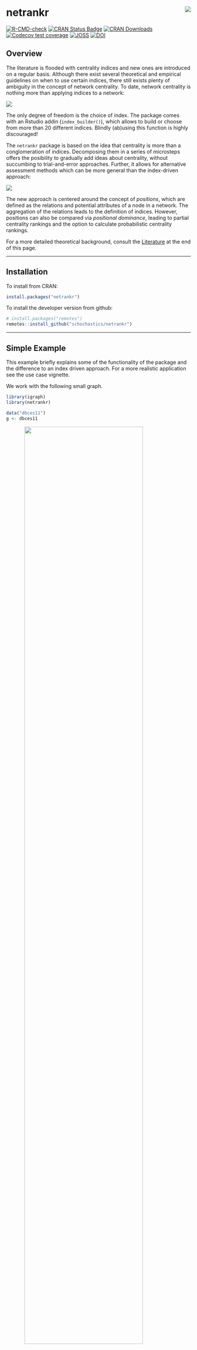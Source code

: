 
# netrankr <img src="man/figures/logo.png" align="right"/>

[![R-CMD-check](https://github.com/schochastics/netrankr/actions/workflows/R-CMD-check.yaml/badge.svg)](https://github.com/schochastics/netrankr/actions/workflows/R-CMD-check.yaml)
[![CRAN Status
Badge](http://www.r-pkg.org/badges/version/netrankr)](https://cran.r-project.org/package=netrankr)
[![CRAN
Downloads](http://cranlogs.r-pkg.org/badges/netrankr)](https://CRAN.R-project.org/package=netrankr)
[![Codecov test
coverage](https://codecov.io/gh/schochastics/netrankr/branch/main/graph/badge.svg)](https://app.codecov.io/gh/schochastics/netrankr?branch=main)
[![JOSS](https://joss.theoj.org/papers/10.21105/joss.04563/status.svg)](https://doi.org/10.21105/joss.04563)
[![DOI](https://zenodo.org/badge/DOI/10.5281/zenodo.7109041.svg)](https://doi.org/10.5281/zenodo.7109041)

## Overview

The literature is flooded with centrality indices and new ones are
introduced on a regular basis. Although there exist several theoretical
and empirical guidelines on when to use certain indices, there still
exists plenty of ambiguity in the concept of network centrality. To
date, network centrality is nothing more than applying indices to a
network:

![](man/figures/flow_old.png)

The only degree of freedom is the choice of index. The package comes
with an Rstudio addin (`index_builder()`), which allows to build or
choose from more than 20 different indices. Blindly (ab)using this
function is highly discouraged!

The `netrankr` package is based on the idea that centrality is more than
a conglomeration of indices. Decomposing them in a series of microsteps
offers the posibility to gradually add ideas about centrality, without
succumbing to trial-and-error approaches. Further, it allows for
alternative assessment methods which can be more general than the
index-driven approach:

![](man/figures/flow_new.png)

The new approach is centered around the concept of *positions*, which
are defined as the relations and potential attributes of a node in a
network. The aggregation of the relations leads to the definition of
indices. However, positions can also be compared via *positional
dominance*, leading to partial centrality rankings and the option to
calculate probabilistic centrality rankings.

For a more detailed theoretical background, consult the
[Literature](#literature) at the end of this page.

------------------------------------------------------------------------

## Installation

To install from CRAN:

``` r
install.packages("netrankr")
```

To install the developer version from github:

``` r
# install.packages("remotes")
remotes::install_github("schochastics/netrankr")
```

------------------------------------------------------------------------

## Simple Example

This example briefly explains some of the functionality of the package
and the difference to an index driven approach. For a more realistic
application see the use case vignette.

We work with the following small graph.

``` r
library(igraph)
library(netrankr)

data("dbces11")
g <- dbces11
```

<img src="man/figures/README-dbces_neutral-1.png" width="80%" style="display: block; margin: auto;" />

Say we are interested in the most central node of the graph and simply
compute some standard centrality scores with the `igraph` package.
Defining centrality indices in the `netrankr` package is explained in
the centrality indices vignette.

``` r
cent_scores <- data.frame(
    degree = degree(g),
    betweenness = round(betweenness(g), 4),
    closeness = round(closeness(g), 4),
    eigenvector = round(eigen_centrality(g)$vector, 4),
    subgraph = round(subgraph_centrality(g), 4)
)

# What are the most central nodes for each index?
apply(cent_scores, 2, which.max)
#>      degree betweenness   closeness eigenvector    subgraph 
#>          11           8           6           7          10
```

<img src="man/figures/README-dbces_color-1.png" width="80%" style="display: block; margin: auto;" />

As you can see, each index assigns the highest value to a different
vertex.

A more general assessment starts by calculating the neighborhood
inclusion preorder.

``` r
P <- neighborhood_inclusion(g)
P
#>    1 2 3 4 5 6 7 8 9 10 11
#> 1  0 0 1 0 1 1 1 0 0  0  1
#> 2  0 0 0 1 0 0 0 1 0  0  0
#> 3  0 0 0 0 1 0 0 0 0  0  1
#> 4  0 0 0 0 0 0 0 0 0  0  0
#> 5  0 0 0 0 0 0 0 0 0  0  0
#> 6  0 0 0 0 0 0 0 0 0  0  0
#> 7  0 0 0 0 0 0 0 0 0  0  0
#> 8  0 0 0 0 0 0 0 0 0  0  0
#> 9  0 0 0 0 0 0 0 0 0  0  0
#> 10 0 0 0 0 0 0 0 0 0  0  0
#> 11 0 0 0 0 0 0 0 0 0  0  0
```

[Schoch & Brandes (2016)](https://doi.org/10.1017/S0956792516000401)
showed that $N(u) \subseteq N[v]$ (i.e. `P[u,v]=1`) implies
$c(u) \leq c(v)$ for centrality indices $c$, which are defined via
specific path algebras. These include many of the well-known measures
like closeness (and variants), betweenness (and variants) as well as
many walk-based indices (eigenvector and subgraph centrality, total
communicability,…).

Neighborhood-inclusion defines a partial ranking on the set of nodes.
Each ranking that is in accordance with this partial ranking yields a
proper centrality ranking. Each of these ranking can thus potentially be
the outcome of a centrality index.

Using rank intervals, we can examine the minimal and maximal possible
rank of each node. The bigger the intervals are, the more freedom exists
for indices to rank nodes differently.

``` r
plot(rank_intervals(P), cent_scores = cent_scores, ties.method = "average")
```

<img src="man/figures/README-partial-1.png" width="80%" style="display: block; margin: auto;" />

The potential ranks of nodes are not uniformly distributed in the
intervals. To get the exact probabilities, the function
`exact_rank_prob()` can be used.

``` r
res <- exact_rank_prob(P)
res
#> Number of possible centrality rankings:  739200 
#> Equivalence Classes (max. possible): 11 (11)
#> - - - - - - - - - - 
#> Rank Probabilities (rows:nodes/cols:ranks)
#>            1         2         3         4         5         6         7
#> 1  0.5454545 0.2727273 0.1212121 0.0454545 0.0129870 0.0021645 0.0000000
#> 2  0.2727273 0.2181818 0.1696970 0.1272727 0.0909091 0.0606061 0.0363636
#> 3  0.0000000 0.1636364 0.2181818 0.2090909 0.1688312 0.1190476 0.0727273
#> 4  0.0000000 0.0272727 0.0515152 0.0727273 0.0909091 0.1060606 0.1181818
#> 5  0.0000000 0.0000000 0.0181818 0.0454545 0.0753247 0.1034632 0.1272727
#> 6  0.0000000 0.0545455 0.0848485 0.1000000 0.1064935 0.1086580 0.1090909
#> 7  0.0000000 0.0545455 0.0848485 0.1000000 0.1064935 0.1086580 0.1090909
#> 8  0.0000000 0.0272727 0.0515152 0.0727273 0.0909091 0.1060606 0.1181818
#> 9  0.0909091 0.0909091 0.0909091 0.0909091 0.0909091 0.0909091 0.0909091
#> 10 0.0909091 0.0909091 0.0909091 0.0909091 0.0909091 0.0909091 0.0909091
#> 11 0.0000000 0.0000000 0.0181818 0.0454545 0.0753247 0.1034632 0.1272727
#>            8          9        10        11
#> 1  0.0000000 0.00000000 0.0000000 0.0000000
#> 2  0.0181818 0.00606061 0.0000000 0.0000000
#> 3  0.0363636 0.01212121 0.0000000 0.0000000
#> 4  0.1272727 0.13333333 0.1363636 0.1363636
#> 5  0.1454545 0.15757576 0.1636364 0.1636364
#> 6  0.1090909 0.10909091 0.1090909 0.1090909
#> 7  0.1090909 0.10909091 0.1090909 0.1090909
#> 8  0.1272727 0.13333333 0.1363636 0.1363636
#> 9  0.0909091 0.09090909 0.0909091 0.0909091
#> 10 0.0909091 0.09090909 0.0909091 0.0909091
#> 11 0.1454545 0.15757576 0.1636364 0.1636364
#> - - - - - - - - - - 
#> Relative Rank Probabilities (row ranked lower than col)
#>           1         2        3        4        5        6        7        8
#> 1  0.000000 0.6666667 1.000000 0.952381 1.000000 1.000000 1.000000 0.952381
#> 2  0.333333 0.0000000 0.666667 1.000000 0.916667 0.833333 0.833333 1.000000
#> 3  0.000000 0.3333333 0.000000 0.797619 1.000000 0.750000 0.750000 0.797619
#> 4  0.047619 0.0000000 0.202381 0.000000 0.559524 0.440476 0.440476 0.500000
#> 5  0.000000 0.0833333 0.000000 0.440476 0.000000 0.375000 0.375000 0.440476
#> 6  0.000000 0.1666667 0.250000 0.559524 0.625000 0.000000 0.500000 0.559524
#> 7  0.000000 0.1666667 0.250000 0.559524 0.625000 0.500000 0.000000 0.559524
#> 8  0.047619 0.0000000 0.202381 0.500000 0.559524 0.440476 0.440476 0.000000
#> 9  0.142857 0.2500000 0.357143 0.625000 0.678571 0.571429 0.571429 0.625000
#> 10 0.142857 0.2500000 0.357143 0.625000 0.678571 0.571429 0.571429 0.625000
#> 11 0.000000 0.0833333 0.000000 0.440476 0.500000 0.375000 0.375000 0.440476
#>           9       10       11
#> 1  0.857143 0.857143 1.000000
#> 2  0.750000 0.750000 0.916667
#> 3  0.642857 0.642857 1.000000
#> 4  0.375000 0.375000 0.559524
#> 5  0.321429 0.321429 0.500000
#> 6  0.428571 0.428571 0.625000
#> 7  0.428571 0.428571 0.625000
#> 8  0.375000 0.375000 0.559524
#> 9  0.000000 0.500000 0.678571
#> 10 0.500000 0.000000 0.678571
#> 11 0.321429 0.321429 0.000000
#> - - - - - - - - - - 
#> Expected Ranks (higher values are better)
#>       1       2       3       4       5       6       7       8       9      10 
#> 1.71429 3.00000 4.28571 7.50000 8.14286 6.85714 6.85714 7.50000 6.00000 6.00000 
#>      11 
#> 8.14286 
#> - - - - - - - - - - 
#> SD of Rank Probabilities
#>        1        2        3        4        5        6        7        8 
#> 0.958315 1.897367 1.724967 2.539685 2.159932 2.721794 2.721794 2.539685 
#>        9       10       11 
#> 3.162278 3.162278 2.159932 
#> - - - - - - - - - -
```

For the graph `g` we can therefore come up with 739,200 indices that
would rank the nodes differently.

`rank.prob` contains the probabilities for each node to occupy a certain
rank. For instance, the probability for each node to be the most central
one is as follows.

``` r
round(res$rank.prob[, 11], 2)
#>    1    2    3    4    5    6    7    8    9   10   11 
#> 0.00 0.00 0.00 0.14 0.16 0.11 0.11 0.14 0.09 0.09 0.16
```

`relative.rank` contains the relative rank probabilities. An entry
`relative.rank[u,v]` indicates how likely it is that `v` is more central
than `u`.

``` r
# How likely is it, that 6 is more central than 3?
round(res$relative.rank[3, 6], 2)
#> [1] 0.75
```

`expected.ranks` contains the expected centrality ranks for all nodes.
They are derived on the basis of `rank.prob`.

``` r
round(res$expected.rank, 2)
#>    1    2    3    4    5    6    7    8    9   10   11 
#> 1.71 3.00 4.29 7.50 8.14 6.86 6.86 7.50 6.00 6.00 8.14
```

The higher the value, the more central a node is expected to be.

**Note**: The set of rankings grows exponentially in the number of nodes
and the exact calculation becomes infeasible quite quickly and
approximations need to be used. Check the benchmark results for
guidelines.

------------------------------------------------------------------------

## Theoretical Background

`netrankr` is based on a series of papers that appeared in recent years.
If you want to learn more about the theoretical background of the
package, consult the following literature:

> Schoch, David. (2018). Centrality without Indices: Partial rankings
> and rank Probabilities in networks. *Social Networks*, **54**,
> 50-60.([link](https://doi.org/10.1016/j.socnet.2017.12.003))

> Schoch, David & Valente, Thomas W., & Brandes, Ulrik. (2017).
> Correlations among centrality indices and a class of uniquely ranked
> graphs. *Social Networks*, **50**,
> 46-54.([link](https://doi.org/10.1016/j.socnet.2017.03.010))

> Schoch, David & Brandes, Ulrik. (2016). Re-conceptualizing centrality
> in social networks. *European Journal of Appplied Mathematics*,
> **27**(6), 971–985.
> ([link](https://doi.org/10.1017/S0956792516000401))

> Brandes, Ulrik. (2016). Network Positions. *Methodological
> Innovations*, **9**, 2059799116630650.
> ([link](https://dx.doi.org/10.1177/2059799116630650))

## Code of Conduct

Please note that the netrankr project is released with a [Contributor
Code of
Conduct](https://contributor-covenant.org/version/2/1/CODE_OF_CONDUCT.html).
By contributing to this project, you agree to abide by its terms.
